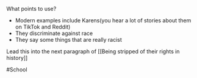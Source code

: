 What points to use?

- Modern examples include Karens(you hear a lot of stories about them on TikTok and Reddit)
- They discriminate against race
- They say some things that are really racist

Lead this into the next paragraph of [[Being stripped of their rights in history]]


#School 
